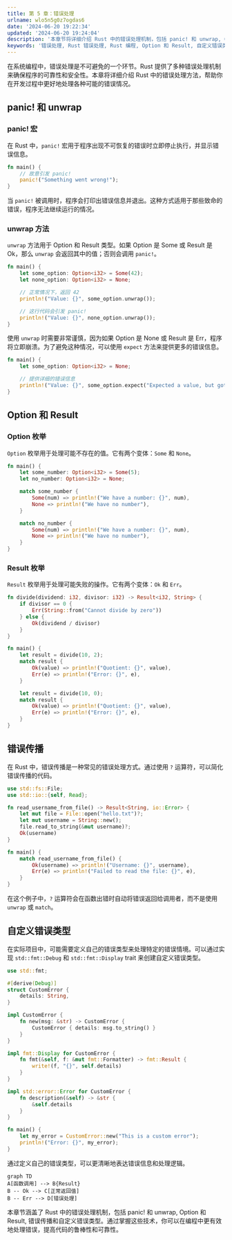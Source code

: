 ```yaml
---
title: 第 5 章：错误处理
urlname: wlo5n5g0z7ogdas6
date: '2024-06-20 19:22:34'
updated: '2024-06-20 19:24:04'
description: '本章节将详细介绍 Rust 中的错误处理机制，包括 panic! 和 unwrap, Option 和 Result, 错误传播和自定义错误类型，帮助你在编程中更有效地处理错误。'
keywords: '错误处理, Rust 错误处理, Rust 编程, Option 和 Result, 自定义错误类型'
---
```

在系统编程中，错误处理是不可避免的一个环节。Rust 提供了多种错误处理机制来确保程序的可靠性和安全性。本章将详细介绍 Rust 中的错误处理方法，帮助你在开发过程中更好地处理各种可能的错误情况。
## panic! 和 unwrap
### panic! 宏
在 Rust 中，`panic!` 宏用于程序出现不可恢复的错误时立即停止执行，并显示错误信息。
```rust
fn main() {
    // 故意引发 panic!
    panic!("Something went wrong!");
}
```
当 `panic!` 被调用时，程序会打印出错误信息并退出。这种方式适用于那些致命的错误，程序无法继续运行的情况。
### unwrap 方法
`unwrap` 方法用于 Option 和 Result 类型。如果 Option 是 Some 或 Result 是 Ok，那么 `unwrap` 会返回其中的值；否则会调用 `panic!`。
```rust
fn main() {
    let some_option: Option<i32> = Some(42);
    let none_option: Option<i32> = None;

    // 正常情况下，返回 42
    println!("Value: {}", some_option.unwrap());

    // 这行代码会引发 panic!
    println!("Value: {}", none_option.unwrap());
}
```
使用 `unwrap` 时需要非常谨慎，因为如果 Option 是 None 或 Result 是 Err，程序将立即崩溃。为了避免这种情况，可以使用 `expect` 方法来提供更多的错误信息。
```rust
fn main() {
    let some_option: Option<i32> = None;

    // 提供详细的错误信息
    println!("Value: {}", some_option.expect("Expected a value, but got None!"));
}
```
## Option 和 Result
### Option 枚举
`Option` 枚举用于处理可能不存在的值。它有两个变体：`Some` 和 `None`。
```rust
fn main() {
    let some_number: Option<i32> = Some(5);
    let no_number: Option<i32> = None;

    match some_number {
        Some(num) => println!("We have a number: {}", num),
        None => println!("We have no number"),
    }

    match no_number {
        Some(num) => println!("We have a number: {}", num),
        None => println!("We have no number"),
    }
}
```
### Result 枚举
`Result` 枚举用于处理可能失败的操作。它有两个变体：`Ok` 和 `Err`。
```rust
fn divide(dividend: i32, divisor: i32) -> Result<i32, String> {
    if divisor == 0 {
        Err(String::from("Cannot divide by zero"))
    } else {
        Ok(dividend / divisor)
    }
}

fn main() {
    let result = divide(10, 2);
    match result {
        Ok(value) => println!("Quotient: {}", value),
        Err(e) => println!("Error: {}", e),
    }

    let result = divide(10, 0);
    match result {
        Ok(value) => println!("Quotient: {}", value),
        Err(e) => println!("Error: {}", e),
    }
}
```
## 错误传播
在 Rust 中，错误传播是一种常见的错误处理方式。通过使用 `?` 运算符，可以简化错误传播的代码。
```rust
use std::fs::File;
use std::io::{self, Read};

fn read_username_from_file() -> Result<String, io::Error> {
    let mut file = File::open("hello.txt")?;
    let mut username = String::new();
    file.read_to_string(&mut username)?;
    Ok(username)
}

fn main() {
    match read_username_from_file() {
        Ok(username) => println!("Username: {}", username),
        Err(e) => println!("Failed to read the file: {}", e),
    }
}
```
在这个例子中，`?` 运算符会在函数出错时自动将错误返回给调用者，而不是使用 `unwrap` 或 `match`。
## 自定义错误类型
在实际项目中，可能需要定义自己的错误类型来处理特定的错误情境。可以通过实现 `std::fmt::Debug` 和 `std::fmt::Display` trait 来创建自定义错误类型。
```rust
use std::fmt;

#[derive(Debug)]
struct CustomError {
    details: String,
}

impl CustomError {
    fn new(msg: &str) -> CustomError {
        CustomError { details: msg.to_string() }
    }
}

impl fmt::Display for CustomError {
    fn fmt(&self, f: &mut fmt::Formatter) -> fmt::Result {
        write!(f, "{}", self.details)
    }
}

impl std::error::Error for CustomError {
    fn description(&self) -> &str {
        &self.details
    }
}

fn main() {
    let my_error = CustomError::new("This is a custom error");
    println!("Error: {}", my_error);
}
```
通过定义自己的错误类型，可以更清晰地表达错误信息和处理逻辑。
```
graph TD
A[函数调用] --> B{Result}
B -- Ok --> C[正常返回值]
B -- Err --> D[错误处理]
```
本章节涵盖了 Rust 中的错误处理机制，包括 panic! 和 unwrap, Option 和 Result, 错误传播和自定义错误类型。通过掌握这些技术，你可以在编程中更有效地处理错误，提高代码的鲁棒性和可靠性。

